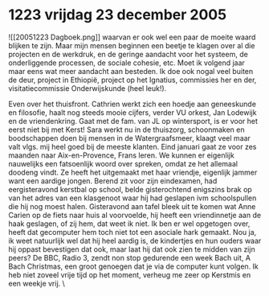 # 1223 vrijdag 23 december 2005
![[20051223 Dagboek.png]]
waarvan er ook wel een paar de moeite waard blijken te zijn. Maar mijn mensen beginnen een beetje te klagen over al die projecten en de werkdruk, en de geringe aandacht voor het systeem, de onderliggende processen, de sociale cohesie, etc. Moet ik volgend jaar maar eens wat meer aandacht aan besteden. Ik doe ook nogal veel buiten de deur, project in Ethiopië, project op het Ignatius, commissies her en der, visitatiecommissie Onderwijskunde (heel leuk!).

Even over het thuisfront. Cathrien werkt zich een hoedje aan geneeskunde en filosofie, haalt nog steeds mooie cijfers, verder VU orkest, Jan Lodewijk en de vriendenkring. Gaat met de fam. van JL op wintersport, is er voor het eerst niet bij met Kerst! Sara werkt nu in de thuiszorg, schoonmaken en boodschappen doen bij mensen in de Watergraafsmeer, klaagt veel maar valt vlgs. mij heel goed bij de meeste klanten. Eind januari gaat ze voor zes maanden naar Aix-en-Provence, Frans leren. We kunnen er eigenlijk nauwelijks een fatsoenlijk woord over spreken, omdat ze het allemaal doodeng vindt. Ze heeft het uitgemaakt met haar vriendje, eigenlijk jammer want een aardige jongen. Berend zit voor zijn eindexamen, had eergisteravond kerstbal op school, belde gisterochtend enigszins brak op van het adres van een klasgenoot waar hij had geslapen ivm schoolspullen die hij nog moest halen. Gisteravond aan tafel bleek uit te komen wat Anne Carien op de fiets naar huis al voorvoelde, hij heeft een vriendinnetje aan de haak geslagen, of zij hem, dat weet ik niet. Ik ben er wel opgetogen over, heeft dat gecomputer hem toch niet tot een asociale hark gemaakt. Nou ja, ik weet natuurlijk wel dat hij heel aardig is, de kindertjes en hun ouders waar hij oppast bevestigen dat ook, maar laat hij dat ook zien te midden van zijn peers?
De BBC, Radio 3, zendt non stop gedurende een week Bach uit, A Bach Christmas, een groot genoegen dat je via de computer kunt volgen. Ik heb niet zoveel vrije tijd op het moment, verheug me zeer op Kerstmis en een weekje vrij. \